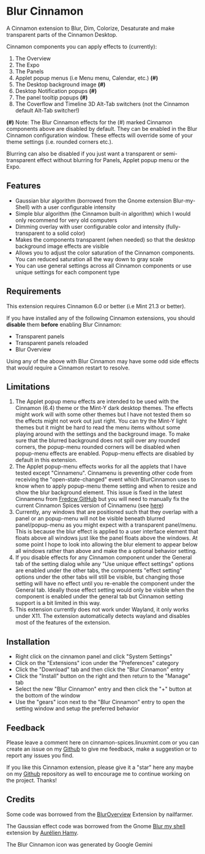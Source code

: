 # Blur Cinnamon

A Cinnamon extension to Blur, Dim, Colorize, Desaturate and make transparent parts of the Cinnamon Desktop.

Cinnamon components you can apply effects to (currently):

1. The Overview
2. The Expo
3. The Panels
4. Applet popup menus (i.e Menu menu, Calendar, etc.)  **(#)**
5. The Desktop background image **(#)**
6. Desktop Notification popups **(#)**
7. The panel tooltip popups **(#)**
8. The Coverflow and Timeline 3D Alt-Tab switchers (not the Cinnamon default Alt-Tab switcher!)

**(#)** Note: The Blur Cinnamon effects for the (#) marked Cinnamon components above are disabled by default. They can be enabled in the Blur Cinnamon configuration window. These effects will override some of your theme settings (i.e. rounded corners etc.).

Blurring can also be disabled if you just want a transparent or semi-transparent effect without blurring for Panels, Applet popup menu or the Expo.

## Features

- Gaussian blur algorithm (borrowed from the Gnome extension Blur-my-Shell) with a user configurable intensity
- Simple blur algorithm (the Cinnamon built-in algorithm) which I would only recommend for very old computers
- Dimming overlay with user configurable color and intensity (fully-transparent to a solid color)
- Makes the components transparent (when needed) so that the desktop background image effects are visible
- Allows you to adjust the color saturation of the Cinnamon components. You can reduced saturation all the way down to gray scale
- You can use general settings across all Cinnamon components or use unique settings for each component type

## Requirements

This extension requires Cinnamon 6.0 or better (i.e Mint 21.3 or better).

If you have installed any of the following Cinnamon extensions, you should **disable** them **before** enabling Blur Cinnamon:

- Transparent panels
- Transparent panels reloaded
- Blur Overview

Using any of the above with Blur Cinnamon may have some odd side effects that would require a Cinnamon restart to resolve.

## Limitations

1. The Applet popup menu effects are intended to be used with the Cinnamon (6.4) theme or the Mint-Y dark desktop themes. The effects might work will with some other themes but I have not tested them so the effects might not work out just right. You can try the Mint-Y light themes but it might be hard to read the menu items without some playing around with the settings and the background image. To make sure that the blurred background does not spill over any rounded corners, the popup-menu rounded corners will be disabled when popup-menu effects are enabled. Popup-menu effects are disabled by default in this extension.
2. The Applet popup-menu effects works for all the applets that I have tested except "Cinnamenu". Cinnamenu is preventing other code from receiving the "open-state-changed" event which BlurCinnamon uses to know when to apply popup-menu theme setting and when to resize and show the blur background element. This issue is fixed in the latest Cinnamenu from [Fredcw GitHub](https://github.com/fredcw/Cinnamenu) but you will need to manually fix the current Cinnamon Spices version of Cinnamenu (see [here](https://github.com/linuxmint/cinnamon-spices-extensions/issues/873))
3. Currently, any windows that are positioned such that they overlap with a panel or an popup-menu will not be visible beneath blurred panel/popup-menu as you might expect with a transparent panel/menu. This is because the blur effect is applied to a user interface element that floats above all windows just like the panel floats above the windows. At some point I hope to look into allowing the blur element to appear below all windows rather than above and make the a optional behavior setting.
4. If you disable effects for any Cinnamon component under the General tab of the setting dialog while any "Use unique effect settings" options are enabled under the other tabs, the components "effect setting" options under the other tabs will still be visible, but changing those setting will have no effect until you re-enable the component under the General tab. Ideally those effect setting would only be visible when the component is enabled under the general tab but Cinnamon setting support is a bit limited in this way.
5. This extension currently does not work under Wayland, it only works under X11. The extension automatically detects wayland and disables most of the features of the extension.

## Installation

- Right click on the cinnamon panel and click "System Settings"
- Click on the "Extensions" icon under the "Preferences" category
- Click the "Download" tab and then click the "Blur Cinnamon" entry
- Click the "Install" button on the right and then return to the "Manage" tab
- Select the new "Blur Cinnamon" entry and then click the "+" button at the bottom of the window
- Use the "gears" icon next to the "Blur Cinnamon" entry to open the setting window and setup the preferred behavior

## Feedback

Please leave a comment here on cinnamon-spices.linuxmint.com or you can create an issue on my [Github](https://github.com/klangman/BlurCinnamon) to give me feedback, make a suggestion or to report any issues you find.

If you like this Cinnamon extension, please give it a "star" here any maybe on my [Github](https://github.com/klangman/BlurCinnamon) repository as well to encourage me to continue working on the project. Thanks!

## Credits

Some code was borrowed from the [BlurOverview](https://cinnamon-spices.linuxmint.com/extensions/view/72) Extension by nailfarmer.

The Gaussian effect code was borrowed from the Gnome [Blur my shell](https://github.com/aunetx/blur-my-shell) extension by [Aurélien Hamy](https://github.com/aunetx).

The Blur Cinnamon icon was generated by Google Gemini
